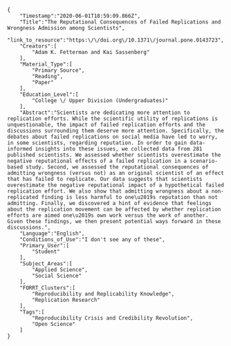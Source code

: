 
    {
        "Timestamp":"2020-06-01T18:59:09.866Z",
        "Title":"The Reputational Consequences of Failed Replications and Wrongness Admission among Scientists",
        "link_to_resource":"https:\/\/doi.org\/10.1371\/journal.pone.0143723",
        "Creators":[
            "Adam K. Fetterman and Kai Sassenberg"
        ],
        "Material_Type":[
            "Primary Source",
            "Reading",
            "Paper"
        ],
        "Education_Level":[
            "College \/ Upper Division (Undergraduates)"
        ],
        "Abstract":"Scientists are dedicating more attention to replication efforts. While the scientific utility of replications is unquestionable, the impact of failed replication efforts and the discussions surrounding them deserve more attention. Specifically, the debates about failed replications on social media have led to worry, in some scientists, regarding reputation. In order to gain data-informed insights into these issues, we collected data from 281 published scientists. We assessed whether scientists overestimate the negative reputational effects of a failed replication in a scenario-based study. Second, we assessed the reputational consequences of admitting wrongness (versus not) as an original scientist of an effect that has failed to replicate. Our data suggests that scientists overestimate the negative reputational impact of a hypothetical failed replication effort. We also show that admitting wrongness about a non-replicated finding is less harmful to one\u2019s reputation than not admitting. Finally, we discovered a hint of evidence that feelings about the replication movement can be affected by whether replication efforts are aimed one\u2019s own work versus the work of another. Given these findings, we then present potential ways forward in these discussions.",
        "Language":"English",
        "Conditions_of_Use":"I don't see any of these",
        "Primary_User":[
            "Student"
        ],
        "Subject_Areas":[
            "Applied Science",
            "Social Science"
        ],
        "FORRT_Clusters":[
            "Reproducibility and Replicability Knowledge",
            "Replication Research"
        ],
        "Tags":[
            "Reproducibility Crisis and Credibility Revolution",
            "Open Science"
        ]
    }
